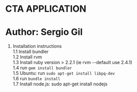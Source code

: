 # CTA APPLICATION
# Author: Sergio Gil

1. Installation instructions  
	1.1 Install bundler  
	1.2 Install rvm  
	1.3 Install ruby version > 2.2.1 (ie rvm --default use 2.4.1)  
	1.4 run `gem install bundler`  
	1.5 Ubuntu: run `sudo apt-get install libpq-dev`  
	1.6 run `bundle install`  
	1.7 Install node.js: sudo apt-get install nodejs  
